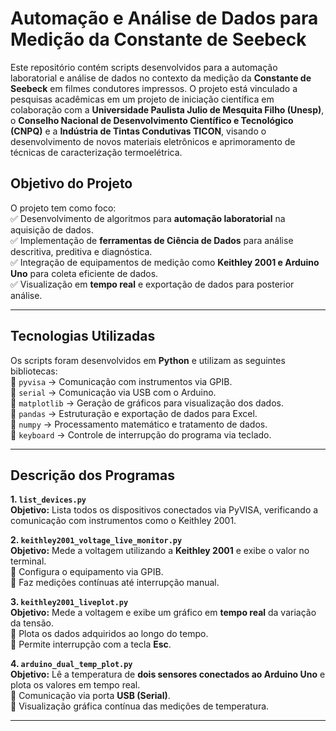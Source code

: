 # Automação e Análise de Dados para Medição da Constante de Seebeck  

Este repositório contém scripts desenvolvidos para a automação laboratorial e análise de dados no contexto da medição da **Constante de Seebeck** em filmes condutores impressos. O projeto está vinculado a pesquisas acadêmicas em um projeto de iniciação científica em colaboração com a **Universidade Paulista Julio de Mesquita Filho (Unesp)**, o **Conselho Nacional de Desenvolvimento Científico e Tecnológico (CNPQ)** e a **Indústria de Tintas Condutivas TICON**, visando o desenvolvimento de novos materiais eletrônicos e aprimoramento de técnicas de caracterização termoelétrica.  

##  Objetivo do Projeto  
O projeto tem como foco:  
✅ Desenvolvimento de algoritmos para **automação laboratorial** na aquisição de dados.  
✅ Implementação de **ferramentas de Ciência de Dados** para análise descritiva, preditiva e diagnóstica.  
✅ Integração de equipamentos de medição como **Keithley 2001 e Arduino Uno** para coleta eficiente de dados.  
✅ Visualização em **tempo real** e exportação de dados para posterior análise.  

---

##  Tecnologias Utilizadas  
Os scripts foram desenvolvidos em **Python** e utilizam as seguintes bibliotecas:  
📌 `pyvisa` → Comunicação com instrumentos via GPIB.  
📌 `serial` → Comunicação via USB com o Arduino.  
📌 `matplotlib` → Geração de gráficos para visualização dos dados.  
📌 `pandas` → Estruturação e exportação de dados para Excel.  
📌 `numpy` → Processamento matemático e tratamento de dados.  
📌 `keyboard` → Controle de interrupção do programa via teclado.  

---

##  Descrição dos Programas  

 **1. `list_devices.py`**  
 **Objetivo:** Lista todos os dispositivos conectados via PyVISA, verificando a comunicação com instrumentos como o Keithley 2001.  

 **2. `keithley2001_voltage_live_monitor.py`**  
 **Objetivo:** Mede a voltagem utilizando a **Keithley 2001** e exibe o valor no terminal.  
🔹 Configura o equipamento via GPIB.  
🔹 Faz medições contínuas até interrupção manual.  

**3. `keithley2001_liveplot.py`**  
 **Objetivo:** Mede a voltagem e exibe um gráfico em **tempo real** da variação da tensão.  
🔹 Plota os dados adquiridos ao longo do tempo.  
🔹 Permite interrupção com a tecla **Esc**.  

 **4. `arduino_dual_temp_plot.py`**  
 **Objetivo:** Lê a temperatura de **dois sensores conectados ao Arduino Uno** e plota os valores em tempo real.  
🔹 Comunicação via porta **USB (Serial)**.  
🔹 Visualização gráfica contínua das medições de temperatura.  

---


